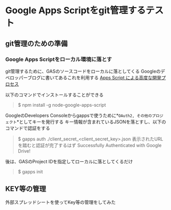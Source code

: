 # Google Apps Scriptをgit管理するテスト

## git管理のための準備

### Google Apps Scriptをローカル環境に落とす

git管理するために、GASのソースコードをローカルに落としてくる
Googleのデベロッパーブログに書いてあるこれを利用する
[Apps Script による高度な開発プロセス](https://googledevjp.blogspot.jp/2016/01/apps-script.html)

以下のコマンドでインストールすることができる
> $ npm install -g node-google-apps-script

GoogleのDevelopers Consoleからgappsで使うために*`OAuth2, その他のプロジェクト`*としてキーを発行する
キー情報が含まれているJSONを落とすし、以下のコマンドで認証をする
> $ gapps auth ./client_secret_<client_secret_key>.json
表示されたURLを踏むと認証が完了するはず
> Successfully Authenticated with Google Drive!

後は、GASのProject IDを指定してローカルに落としてくるだけ
> $ gapps init <Project ID>


## KEY等の管理
外部スプレッドシートを使ってKey等の管理をしてみた
